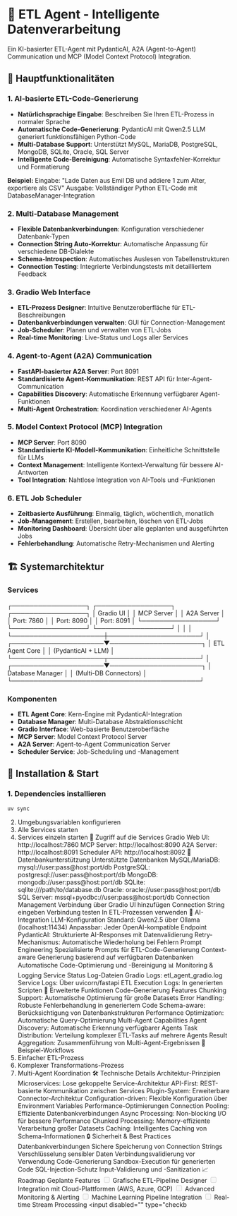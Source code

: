 # 🚀 ETL Agent - Intelligente Datenverarbeitung

Ein KI-basierter ETL-Agent mit PydanticAI, A2A (Agent-to-Agent) Communication und MCP (Model Context Protocol) Integration.

## 🎯 Hauptfunktionalitäten

### 1. **AI-basierte ETL-Code-Generierung**
- **Natürlichsprachige Eingabe**: Beschreiben Sie Ihren ETL-Prozess in normaler Sprache
- **Automatische Code-Generierung**: PydanticAI mit Qwen2.5 LLM generiert funktionsfähigen Python-Code
- **Multi-Database Support**: Unterstützt MySQL, MariaDB, PostgreSQL, MongoDB, SQLite, Oracle, SQL Server
- **Intelligente Code-Bereinigung**: Automatische Syntaxfehler-Korrektur und Formatierung

**Beispiel:**
Eingabe: "Lade Daten aus Emil DB und addiere 1 zum Alter, exportiere als CSV" Ausgabe: Vollständiger Python ETL-Code mit DatabaseManager-Integration


### 2. **Multi-Database Management**
- **Flexible Datenbankverbindungen**: Konfiguration verschiedener Datenbank-Typen
- **Connection String Auto-Korrektur**: Automatische Anpassung für verschiedene DB-Dialekte
- **Schema-Introspection**: Automatisches Auslesen von Tabellenstrukturen
- **Connection Testing**: Integrierte Verbindungstests mit detailliertem Feedback

### 3. **Gradio Web Interface**
- **ETL-Prozess Designer**: Intuitive Benutzeroberfläche für ETL-Beschreibungen
- **Datenbankverbindungen verwalten**: GUI für Connection-Management
- **Job-Scheduler**: Planen und verwalten von ETL-Jobs
- **Real-time Monitoring**: Live-Status und Logs aller Services

### 4. **Agent-to-Agent (A2A) Communication**
- **FastAPI-basierter A2A Server**: Port 8091
- **Standardisierte Agent-Kommunikation**: REST API für Inter-Agent-Communication
- **Capabilities Discovery**: Automatische Erkennung verfügbarer Agent-Funktionen
- **Multi-Agent Orchestration**: Koordination verschiedener AI-Agents

### 5. **Model Context Protocol (MCP) Integration**
- **MCP Server**: Port 8090
- **Standardisierte KI-Modell-Kommunikation**: Einheitliche Schnittstelle für LLMs
- **Context Management**: Intelligente Kontext-Verwaltung für bessere AI-Antworten
- **Tool Integration**: Nahtlose Integration von AI-Tools und -Funktionen

### 6. **ETL Job Scheduler**
- **Zeitbasierte Ausführung**: Einmalig, täglich, wöchentlich, monatlich
- **Job-Management**: Erstellen, bearbeiten, löschen von ETL-Jobs
- **Monitoring Dashboard**: Übersicht über alle geplanten und ausgeführten Jobs
- **Fehlerbehandlung**: Automatische Retry-Mechanismen und Alerting

## 🏗️ Systemarchitektur

### Services

┌─────────────────┐ ┌─────────────────┐ ┌─────────────────┐ │ Gradio UI │ │ MCP Server │ │ A2A Server │ │ Port: 7860 │ │ Port: 8090 │ │ Port: 8091 │ └─────────────────┘ └─────────────────┘ └─────────────────┘ │ │ │ └─────────────────────┼─────────────────────┘ │ ┌─────────────────────▼─────────────────────┐ │ ETL Agent Core │ │ (PydanticAI + LLM) │ └─────────────────────┬─────────────────────┘ │ ┌─────────────────────▼─────────────────────┐ │ Database Manager │ │ (Multi-DB Connectors) │ └───────────────────────────────────────────┘


### Komponenten
- **ETL Agent Core**: Kern-Engine mit PydanticAI-Integration
- **Database Manager**: Multi-Database Abstraktionsschicht
- **Gradio Interface**: Web-basierte Benutzeroberfläche
- **MCP Server**: Model Context Protocol Server
- **A2A Server**: Agent-to-Agent Communication Server
- **Scheduler Service**: Job-Scheduling und -Management

## 🚀 Installation & Start

### 1. Dependencies installieren
```bash
uv sync
```
2. Umgebungsvariablen konfigurieren
3. Alle Services starten
4. Services einzeln starten
📱 Zugriff auf die Services
Gradio Web UI: http://localhost:7860
MCP Server: http://localhost:8090
A2A Server: http://localhost:8091
Scheduler API: http://localhost:8092
💾 Datenbankunterstützung
Unterstützte Datenbanken
MySQL/MariaDB: mysql://user:pass@host:port/db
PostgreSQL: postgresql://user:pass@host:port/db
MongoDB: mongodb://user:pass@host:port/db
SQLite: sqlite:///path/to/database.db
Oracle: oracle://user:pass@host:port/db
SQL Server: mssql+pyodbc://user:pass@host:port/db
Connection Management
Verbindung über Gradio UI hinzufügen
Connection String eingeben
Verbindung testen
In ETL-Prozessen verwenden
🤖 AI-Integration
LLM-Konfiguration
Standard: Qwen2.5 über Ollama (localhost:11434)
Anpassbar: Jeder OpenAI-kompatible Endpoint
PydanticAI: Strukturierte AI-Responses mit Datenvalidierung
Retry-Mechanismus: Automatische Wiederholung bei Fehlern
Prompt Engineering
Spezialisierte Prompts für ETL-Code-Generierung
Context-aware Generierung basierend auf verfügbaren Datenbanken
Automatische Code-Optimierung und -Bereinigung
📊 Monitoring & Logging
Service Status
Log-Dateien
Gradio Logs: etl_agent_gradio.log
Service Logs: Über uvicorn/fastapi
ETL Execution Logs: In generierten Scripten
🔧 Erweiterte Funktionen
Code-Generierung Features
Chunking Support: Automatische Optimierung für große Datasets
Error Handling: Robuste Fehlerbehandlung in generiertem Code
Schema-aware: Berücksichtigung von Datenbankstrukturen
Performance Optimization: Automatische Query-Optimierung
Multi-Agent Capabilities
Agent Discovery: Automatische Erkennung verfügbarer Agents
Task Distribution: Verteilung komplexer ETL-Tasks auf mehrere Agents
Result Aggregation: Zusammenführung von Multi-Agent-Ergebnissen
📝 Beispiel-Workflows
1. Einfacher ETL-Prozess
2. Komplexer Transformations-Prozess
3. Multi-Agent Koordination
🛠️ Technische Details
Architektur-Prinzipien
Microservices: Lose gekoppelte Service-Architektur
API-First: REST-basierte Kommunikation zwischen Services
Plugin-System: Erweiterbare Connector-Architektur
Configuration-driven: Flexible Konfiguration über Environment Variables
Performance-Optimierungen
Connection Pooling: Effiziente Datenbankverbindungen
Async Processing: Non-blocking I/O für bessere Performance
Chunked Processing: Memory-effiziente Verarbeitung großer Datasets
Caching: Intelligentes Caching von Schema-Informationen
🔒 Sicherheit & Best Practices
Datenbankverbindungen
Sichere Speicherung von Connection Strings
Verschlüsselung sensibler Daten
Verbindungsvalidierung vor Verwendung
Code-Generierung
Sandbox-Execution für generierten Code
SQL-Injection-Schutz
Input-Validierung und -Sanitization
📈 Roadmap
Geplante Features
<input disabled="" type="checkbox"> Grafische ETL-Pipeline Designer
<input disabled="" type="checkbox"> Integration mit Cloud-Plattformen (AWS, Azure, GCP)
<input disabled="" type="checkbox"> Advanced Monitoring & Alerting
<input disabled="" type="checkbox"> Machine Learning Pipeline Integration
<input disabled="" type="checkbox"> Real-time Stream Processing
<input disabled="" type="checkb